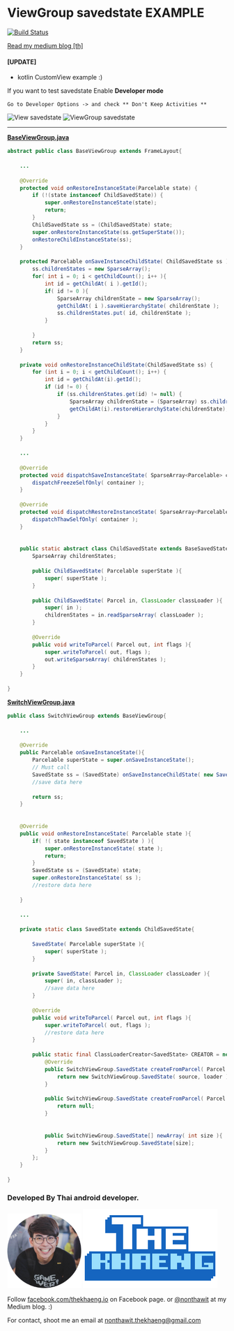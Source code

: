 # ViewGroup savedstate EXAMPLE

[![Build Status](https://travis-ci.org/TheKhaeng/view-group-savedstate-example.svg?branch=master)](https://travis-ci.org/TheKhaeng/view-group-savedstate-example)

[Read my medium blog [th]](https://blog.nextzy.me/savedstate-viewgroup-%E0%B9%83%E0%B8%AB%E0%B9%89%E0%B8%96%E0%B8%B9%E0%B8%81%E0%B8%A7%E0%B8%B4%E0%B8%98%E0%B8%B5-ebd9615715e1?source=linkShare-51da4bed1004-1484761618)


#### [UPDATE]

- kotlin CustomView example :)

If you want to test savedstate Enable **Developer mode**

```
Go to Developer Options -> and check ** Don't Keep Activities **
```

![View savedstate][view_savedstate]     ![ViewGroup savedstate][viewgroup_savedstate]

---

[**BaseViewGroup.java**](./app/src/main/java/com/example/thekhaeng/viewstatesavetest/view/base/BaseViewGroup.java)
```java
abstract public class BaseViewGroup extends FrameLayout{

    ...

    @Override
    protected void onRestoreInstanceState(Parcelable state) {
        if (!(state instanceof ChildSavedState)) {
            super.onRestoreInstanceState(state);
            return;
        }
        ChildSavedState ss = (ChildSavedState) state;
        super.onRestoreInstanceState(ss.getSuperState());
        onRestoreChildInstanceState(ss);
    }

    protected Parcelable onSaveInstanceChildState( ChildSavedState ss ){
        ss.childrenStates = new SparseArray();
        for( int i = 0; i < getChildCount(); i++ ){
            int id = getChildAt( i ).getId();
            if( id != 0 ){
                SparseArray childrenState = new SparseArray();
                getChildAt( i ).saveHierarchyState( childrenState );
                ss.childrenStates.put( id, childrenState );
            }

        }
        return ss;
    }

    private void onRestoreInstanceChildState(ChildSavedState ss) {
        for (int i = 0; i < getChildCount(); i++) {
            int id = getChildAt(i).getId();
            if (id != 0) {
                if (ss.childrenStates.get(id) != null) {
                    SparseArray childrenState = (SparseArray) ss.childrenStates.get(id);
                    getChildAt(i).restoreHierarchyState(childrenState);
                }
            }
        }
    }

    ...

    @Override
    protected void dispatchSaveInstanceState( SparseArray<Parcelable> container ){
        dispatchFreezeSelfOnly( container );
    }

    @Override
    protected void dispatchRestoreInstanceState( SparseArray<Parcelable> container ){
        dispatchThawSelfOnly( container );
    }


    public static abstract class ChildSavedState extends BaseSavedState{
        SparseArray childrenStates;

        public ChildSavedState( Parcelable superState ){
            super( superState );
        }

        public ChildSavedState( Parcel in, ClassLoader classLoader ){
            super( in );
            childrenStates = in.readSparseArray( classLoader );
        }

        @Override
        public void writeToParcel( Parcel out, int flags ){
            super.writeToParcel( out, flags );
            out.writeSparseArray( childrenStates );
        }
    }

}

```


[**SwitchViewGroup.java**](./app/src/main/java/com/example/thekhaeng/viewstatesavetest/view/SwitchViewGroup.java)
```java
public class SwitchViewGroup extends BaseViewGroup{

    ...

    @Override
    public Parcelable onSaveInstanceState(){
        Parcelable superState = super.onSaveInstanceState();
        // Must call
        SavedState ss = (SavedState) onSaveInstanceChildState( new SavedState( superState ) );
        //save data here

        return ss;
    }


    @Override
    public void onRestoreInstanceState( Parcelable state ){
        if( !( state instanceof SavedState ) ){
            super.onRestoreInstanceState( state );
            return;
        }
        SavedState ss = (SavedState) state;
        super.onRestoreInstanceState( ss );
        //restore data here

    }

    ...

    private static class SavedState extends ChildSavedState{

        SavedState( Parcelable superState ){
            super( superState );
        }

        private SavedState( Parcel in, ClassLoader classLoader ){
            super( in, classLoader );
            //save data here
        }

        @Override
        public void writeToParcel( Parcel out, int flags ){
            super.writeToParcel( out, flags );
            //restore data here
        }

        public static final ClassLoaderCreator<SavedState> CREATOR = new ClassLoaderCreator<SwitchViewGroup.SavedState>(){
            @Override
            public SwitchViewGroup.SavedState createFromParcel( Parcel source, ClassLoader loader ){
                return new SwitchViewGroup.SavedState( source, loader );
            }

            public SwitchViewGroup.SavedState createFromParcel( Parcel in ){
                return null;
            }


            public SwitchViewGroup.SavedState[] newArray( int size ){
                return new SwitchViewGroup.SavedState[size];
            }
        };
    }

}

```

### Developed By Thai android developer.


<img src="./media/profile2_circle.png" width="170"> ![alt text](./media/thekhaeng_logo.png)


Follow [facebook.com/thekhaeng.io](https://www.facebook.com/thekhaeng.io) on Facebook page.
or [@nonthawit](https://medium.com/@nonthawit) at my Medium blog. :)

For contact, shoot me an email at nonthawit.thekhaeng@gmail.com



[view_savedstate]: ./media/view_savedstate.gif "Logo Title Text 2"
[viewgroup_savedstate]: ./media/viewgroup_savedstate.gif "Logo Title Text 2"
